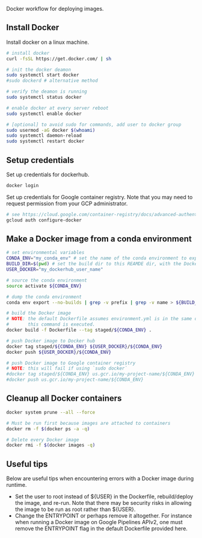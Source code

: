 
Docker workflow for deploying images.

Install Docker
--------------

Install docker on a linux machine.

```bash
# install docker
curl -fsSL https://get.docker.com/ | sh

# init the docker deamon
sudo systemctl start docker
#sudo dockerd # alternative method

# verify the deamon is running
sudo systemctl status docker

# enable docker at every server reboot
sudo systemctl enable docker

# [optional] to avoid sudo for commands, add user to docker group
sudo usermod -aG docker $(whoami)
sudo systemctl daemon-reload
sudo systemctl restart docker
```


Setup credentials
-----------------

Set up credentials for dockerhub.

```bash
docker login
```

Set up credentials for Google container registry. Note that you may need to request permission from your GCP administrator.

```bash
# see https://cloud.google.com/container-registry/docs/advanced-authentication
gcloud auth configure-docker
```


Make a Docker image from a conda environment
---------------------------------------------

```bash
# set environmental variables
CONDA_ENV="my_conda_env" # set the name of the conda environment to export
BUILD_DIR=$(pwd) # set the build dir to this REAMDE dir, with the Dockerfile
USER_DOCKER="my_dockerhub_user_name"

# source the conda environment
source activate ${CONDA_ENV}

# dump the conda environment
conda env export --no-builds | grep -v prefix | grep -v name > ${BUILD_DIR}/environment.yml

# build the Docker image
# NOTE: the default Dockerfile assumes environment.yml is in the same dir where
#       this command is executed.
docker build -f Dockerfile --tag staged/${CONDA_ENV} .

# push Docker image to Docker hub
docker tag staged/${CONDA_ENV} ${USER_DOCKER}/${CONDA_ENV}
docker push ${USER_DOCKER}/${CONDA_ENV}

# push Docker image to Google container registry
# NOTE: this will fail if using `sudo docker`
#docker tag staged/${CONDA_ENV} us.gcr.io/my-project-name/${CONDA_ENV}
#docker push us.gcr.io/my-project-name/${CONDA_ENV}
```


Cleanup all Docker containers
----------------------------

```bash
docker system prune --all --force

# Must be run first because images are attached to containers
docker rm -f $(docker ps -a -q)

# Delete every Docker image
docker rmi -f $(docker images -q)
```


Useful tips
-----------

Below are useful tips when encountering errors with a Docker image during runtime.

* Set the user to root instead of ${USER} in the Dockerfile, rebuild/deploy the image, and re-run. Note that there may be security risks in allowing the image to be run as root rather than ${USER}.
* Change the ENTRYPOINT or perhaps remove it altogether. For instance when running a Docker image on Google Pipelines APIv2, one must remove the ENTRYPOINT flag in the default Dockerfile provided here.
